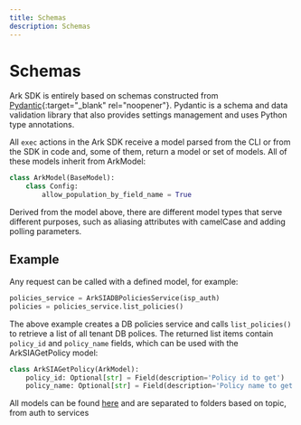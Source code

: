 ```yaml
---
title: Schemas
description: Schemas
---
```


# Schemas

Ark SDK is entirely based on schemas constructed from [Pydantic](https://docs.pydantic.dev/){:target="_blank" rel="noopener"}. Pydantic is a schema and data validation library that also provides settings management and uses Python type annotations.

All `exec` actions in the Ark SDK receive a model parsed from the CLI or from the SDK in code and, some of them, return a model or set of models. All of these models inherit from ArkModel:

```python
class ArkModel(BaseModel):
    class Config:
        allow_population_by_field_name = True
```

Derived from the model above, there are different model types that serve different purposes, such as aliasing attributes with camelCase and adding polling parameters.

## Example

Any request can be called with a defined model, for example:

```python
policies_service = ArkSIADBPoliciesService(isp_auth)
policies = policies_service.list_policies()
```

The above example creates a DB policies service and calls `list_policies()` to retrieve a list of all tenant DB polices. The returned list items contain `policy_id` and `policy_name` fields, which can be used with the ArkSIAGetPolicy model:

```python
class ArkSIAGetPolicy(ArkModel):
    policy_id: Optional[str] = Field(description='Policy id to get')
    policy_name: Optional[str] = Field(description='Policy name to get')

```

All models can be found [here](https://github.com/cyberark/ark-sdk-python/tree/main/ark_sdk_python/models) and are separated to folders based on topic, from auth to services
